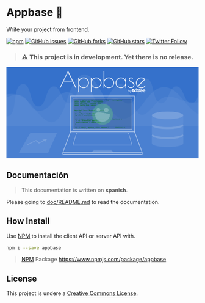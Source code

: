 # Appbase :rocket:
Write your project from frontend.

[![npm](https://img.shields.io/npm/v/appbase.svg?maxAge=2592000)](https://www.npmjs.com/package/appbase)
[![GitHub issues](https://img.shields.io/github/issues/tdoee/appbase.svg)](https://github.com/tdoee/appbase/issues)
[![GitHub forks](https://img.shields.io/github/forks/tdoee/appbase.svg)](https://github.com/tdoee/appbase/network)
[![GitHub stars](https://img.shields.io/github/stars/tdoee/appbase.svg)](https://github.com/tdoee/appbase/stargazers)
[![Twitter Follow](https://img.shields.io/twitter/follow/JonDotsoy.svg?style=social&label=Follow%20@JonDotsoy)](https://twitter.com/JonDotsoy)

> ### :warning: This project is in development. Yet there is no release. 

![Appbase Background by tdoee][]

## Documentación
> This documentation is written on **spanish**.

Please going to [doc/README.md](doc/README.md) to read the documentation.

## How Install
Use [NPM] to install the client API or server API with.

```bash
npm i --save appbase
```
> [NPM] Package <https://www.npmjs.com/package/appbase>

## License
This project is undere a [Creative Commons License][LICENSE].


[Appbase Background by tdoee]: doc/assets/Appbase%20Background.png "Appbase by tdoee"
[NPM]: https://www.npmjs.com/
[LICENSE]: ./LICENSE

